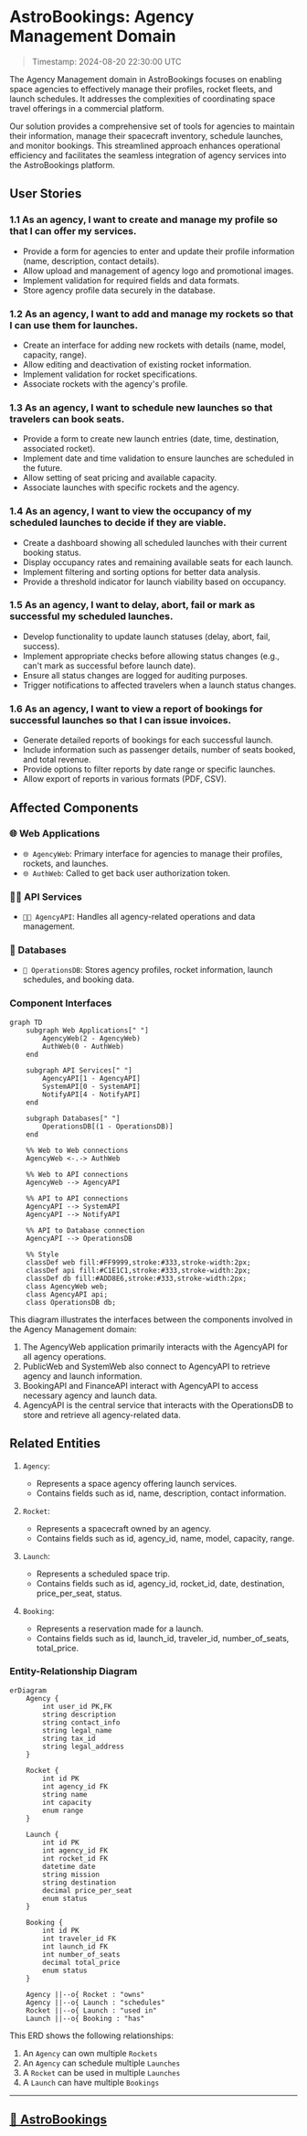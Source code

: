 # AstroBookings: Agency Management Domain

> Timestamp: 2024-08-20 22:30:00 UTC

The Agency Management domain in AstroBookings focuses on enabling space agencies to effectively manage their profiles, rocket fleets, and launch schedules. It addresses the complexities of coordinating space travel offerings in a commercial platform.

Our solution provides a comprehensive set of tools for agencies to maintain their information, manage their spacecraft inventory, schedule launches, and monitor bookings. This streamlined approach enhances operational efficiency and facilitates the seamless integration of agency services into the AstroBookings platform.

## User Stories

### 1.1 As an agency, I want to create and manage my profile so that I can offer my services.

- Provide a form for agencies to enter and update their profile information (name, description, contact details).
- Allow upload and management of agency logo and promotional images.
- Implement validation for required fields and data formats.
- Store agency profile data securely in the database.

### 1.2 As an agency, I want to add and manage my rockets so that I can use them for launches.

- Create an interface for adding new rockets with details (name, model, capacity, range).
- Allow editing and deactivation of existing rocket information.
- Implement validation for rocket specifications.
- Associate rockets with the agency's profile.

### 1.3 As an agency, I want to schedule new launches so that travelers can book seats.

- Provide a form to create new launch entries (date, time, destination, associated rocket).
- Implement date and time validation to ensure launches are scheduled in the future.
- Allow setting of seat pricing and available capacity.
- Associate launches with specific rockets and the agency.

### 1.4 As an agency, I want to view the occupancy of my scheduled launches to decide if they are viable.

- Create a dashboard showing all scheduled launches with their current booking status.
- Display occupancy rates and remaining available seats for each launch.
- Implement filtering and sorting options for better data analysis.
- Provide a threshold indicator for launch viability based on occupancy.

### 1.5 As an agency, I want to delay, abort, fail or mark as successful my scheduled launches.

- Develop functionality to update launch statuses (delay, abort, fail, success).
- Implement appropriate checks before allowing status changes (e.g., can't mark as successful before launch date).
- Ensure all status changes are logged for auditing purposes.
- Trigger notifications to affected travelers when a launch status changes.

### 1.6 As an agency, I want to view a report of bookings for successful launches so that I can issue invoices.

- Generate detailed reports of bookings for each successful launch.
- Include information such as passenger details, number of seats booked, and total revenue.
- Provide options to filter reports by date range or specific launches.
- Allow export of reports in various formats (PDF, CSV).

## Affected Components

### 🌐 Web Applications

- `🌐 AgencyWeb`: Primary interface for agencies to manage their profiles, rockets, and launches.
- `🌐 AuthWeb`: Called to get back user authorization token.

### 🧑‍💼 API Services

- `🧑‍💼 AgencyAPI`: Handles all agency-related operations and data management.

### 📇 Databases

- `📇 OperationsDB`: Stores agency profiles, rocket information, launch schedules, and booking data.

### Component Interfaces

```mermaid
graph TD
    subgraph Web Applications[" "]
        AgencyWeb(2 - AgencyWeb)
        AuthWeb(0 - AuthWeb)
    end

    subgraph API Services[" "]
        AgencyAPI[1 - AgencyAPI]
        SystemAPI[0 - SystemAPI]
        NotifyAPI[4 - NotifyAPI]
    end

    subgraph Databases[" "]
        OperationsDB[(1 - OperationsDB)]
    end

    %% Web to Web connections
    AgencyWeb <-.-> AuthWeb

    %% Web to API connections
    AgencyWeb --> AgencyAPI

    %% API to API connections
    AgencyAPI --> SystemAPI
    AgencyAPI --> NotifyAPI

    %% API to Database connection
    AgencyAPI --> OperationsDB

    %% Style
    classDef web fill:#FF9999,stroke:#333,stroke-width:2px;
    classDef api fill:#C1E1C1,stroke:#333,stroke-width:2px;
    classDef db fill:#ADD8E6,stroke:#333,stroke-width:2px;
    class AgencyWeb web;
    class AgencyAPI api;
    class OperationsDB db;
```

This diagram illustrates the interfaces between the components involved in the Agency Management domain:

1. The AgencyWeb application primarily interacts with the AgencyAPI for all agency operations.
2. PublicWeb and SystemWeb also connect to AgencyAPI to retrieve agency and launch information.
3. BookingAPI and FinanceAPI interact with AgencyAPI to access necessary agency and launch data.
4. AgencyAPI is the central service that interacts with the OperationsDB to store and retrieve all agency-related data.

## Related Entities

1. `Agency`:

   - Represents a space agency offering launch services.
   - Contains fields such as id, name, description, contact information.

2. `Rocket`:

   - Represents a spacecraft owned by an agency.
   - Contains fields such as id, agency_id, name, model, capacity, range.

3. `Launch`:

   - Represents a scheduled space trip.
   - Contains fields such as id, agency_id, rocket_id, date, destination, price_per_seat, status.

4. `Booking`:
   - Represents a reservation made for a launch.
   - Contains fields such as id, launch_id, traveler_id, number_of_seats, total_price.

### Entity-Relationship Diagram

```mermaid
erDiagram
    Agency {
        int user_id PK,FK
        string description
        string contact_info
        string legal_name
        string tax_id
        string legal_address
    }

    Rocket {
        int id PK
        int agency_id FK
        string name
        int capacity
        enum range
    }

    Launch {
        int id PK
        int agency_id FK
        int rocket_id FK
        datetime date
        string mission
        string destination
        decimal price_per_seat
        enum status
    }

    Booking {
        int id PK
        int traveler_id FK
        int launch_id FK
        int number_of_seats
        decimal total_price
        enum status
    }

    Agency ||--o{ Rocket : "owns"
    Agency ||--o{ Launch : "schedules"
    Rocket ||--o{ Launch : "used in"
    Launch ||--o{ Booking : "has"
```

This ERD shows the following relationships:

1. An `Agency` can own multiple `Rockets`
2. An `Agency` can schedule multiple `Launches`
3. A `Rocket` can be used in multiple `Launches`
4. A `Launch` can have multiple `Bookings`

---

## [🚀 AstroBookings](https://github.com/AstroBookings)
